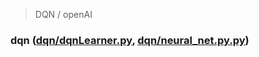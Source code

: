 > DQN / openAI  

### dqn (<a href="https://github.com/jlm429/RL/blob/master/dqn/dqnLearner.py">dqn/dqnLearner.py</a>, <a href="https://github.com/jlm429/RL/blob/master/dqn/neural_net.py.py">dqn/neural_net.py.py</a>)
